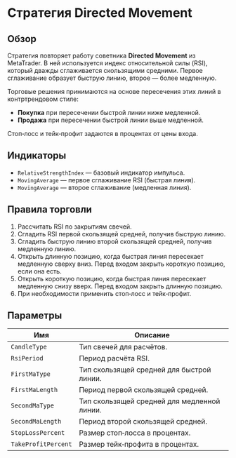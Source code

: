 # Стратегия Directed Movement

## Обзор

Стратегия повторяет работу советника **Directed Movement** из MetaTrader. В ней используется индекс относительной силы (RSI), который дважды сглаживается скользящими средними. Первое сглаживание образует быструю линию, второе — более медленную.

Торговые решения принимаются на основе пересечения этих линий в контртрендовом стиле:

- **Покупка** при пересечении быстрой линии ниже медленной.
- **Продажа** при пересечении быстрой линии выше медленной.

Стоп‑лосс и тейк‑профит задаются в процентах от цены входа.

## Индикаторы

- `RelativeStrengthIndex` — базовый индикатор импульса.
- `MovingAverage` — первое сглаживание RSI (быстрая линия).
- `MovingAverage` — второе сглаживание (медленная линия).

## Правила торговли

1. Рассчитать RSI по закрытиям свечей.
2. Сгладить RSI первой скользящей средней, получив быструю линию.
3. Сгладить быструю линию второй скользящей средней, получив медленную линию.
4. Открыть длинную позицию, когда быстрая линия пересекает медленную сверху вниз. Перед входом закрыть короткую позицию, если она есть.
5. Открыть короткую позицию, когда быстрая линия пересекает медленную снизу вверх. Перед входом закрыть длинную позицию.
6. При необходимости применить стоп‑лосс и тейк‑профит.

## Параметры

| Имя | Описание |
|-----|----------|
| `CandleType` | Тип свечей для расчётов. |
| `RsiPeriod` | Период расчёта RSI. |
| `FirstMaType` | Тип скользящей средней для быстрой линии. |
| `FirstMaLength` | Период первой скользящей средней. |
| `SecondMaType` | Тип скользящей средней для медленной линии. |
| `SecondMaLength` | Период второй скользящей средней. |
| `StopLossPercent` | Размер стоп‑лосса в процентах. |
| `TakeProfitPercent` | Размер тейк‑профита в процентах. |

